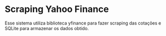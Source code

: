 # Scraping Yahoo Finance

Esse sistema utiliza biblioteca yfinance para fazer scraping das cotações e SQLite para armazenar os dados obtido.




